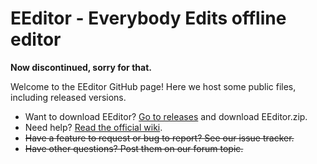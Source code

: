 # EEditor - Everybody Edits offline editor
**Now discontinued, sorry for that.**

Welcome to the EEditor GitHub page! Here we host some public files, including released versions.

* Want to download EEditor? [Go to releases](https://github.com/Madis0/eeditor/releases/latest) and download EEditor.zip.
* Need help? [Read the official wiki](https://github.com/Madis0/eeditor/wiki).
*  ~~Have a feature to request or bug to report? See our issue tracker.~~
*  ~~Have other questions? Post them on our forum topic.~~
